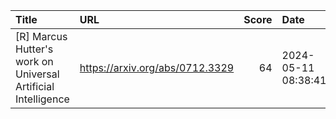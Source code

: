 | Title                                                         | URL                             |   Score | Date                |
|:--------------------------------------------------------------|:--------------------------------|--------:|:--------------------|
| [R] Marcus Hutter's work on Universal Artificial Intelligence | https://arxiv.org/abs/0712.3329 |      64 | 2024-05-11 08:38:41 |